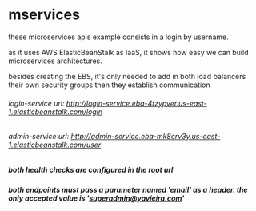 # mservices

these microservices apis example consists in a login by username.

as it uses AWS ElasticBeanStalk as IaaS, it shows how easy we can build microservices architectures.

besides creating the EBS, it's only needed to add in both load balancers their own security groups then they establish communication

###### login-service url: http://login-service.eba-4tzypver.us-east-1.elasticbeanstalk.com/login

###### admin-service url: http://admin-service.eba-mk8crv3y.us-east-1.elasticbeanstalk.com/user

##### both health checks are configured in the root url

##### both endpoints must pass a parameter named 'email' as a header. the only accepted value is 'superadmin@yavieira.com'

